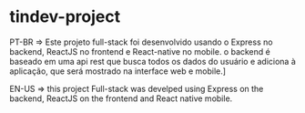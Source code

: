 # tindev-project
PT-BR =>
Este projeto full-stack foi desenvolvido usando o Express no backend, ReactJS no frontend e React-native no mobile.
  o backend é baseado em uma api rest que busca todos os dados do usuário e adiciona à aplicação, que será mostrado na interface web e mobile.]
  
EN-US => 
this project Full-stack was develped using Express on the backend, ReactJS on the frontend and React native mobile.
